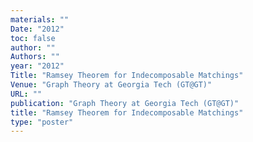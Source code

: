 ```yaml
---
materials: ""
Date: "2012"
toc: false
author: ""
Authors: ""
year: "2012"
Title: "Ramsey Theorem for Indecomposable Matchings"
Venue: "Graph Theory at Georgia Tech (GT@GT)"
URL: ""
publication: "Graph Theory at Georgia Tech (GT@GT)"
title: "Ramsey Theorem for Indecomposable Matchings"
type: "poster"
---
```


